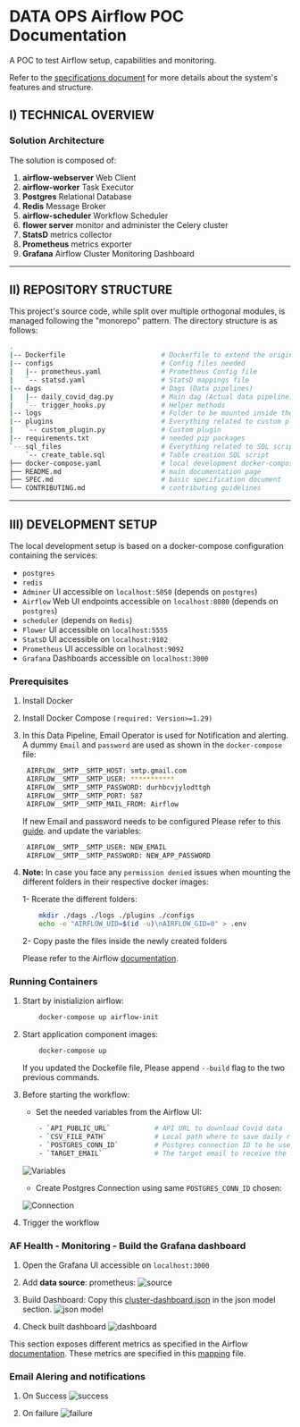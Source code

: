 #  DATA OPS Airflow POC Documentation

A POC to test Airflow setup, capabilities and monitoring.

Refer to the [specifications document](SPEC.md) for more details about the system's features and structure.

## I) TECHNICAL OVERVIEW

### Solution Architecture

The solution is composed of:

1. **airflow-webserver** Web Client 
2. **airflow-worker** Task Executor
3. **Postgres** Relational Database
5. **Redis** Message Broker
6. **airflow-scheduler** Workflow Scheduler 
7. **flower server** monitor and administer the Celery cluster
8. **StatsD** metrics collector
9. **Prometheus** metrics exporter
10. **Grafana** Airflow Cluster Monitoring Dashboard

---

## II) REPOSITORY STRUCTURE

This project's source code, while split over multiple orthogonal modules, is managed following the "monorepo" pattern. The directory structure is as follows:

```bash
.
|-- Dockerfile                        # Dockerfile to extend the original Airflow image 
|-- configs                           # Config files needed 
|   |-- prometheus.yaml               # Prometheus Config file
|   `-- statsd.yaml                   # StatsD mappings file
|-- dags                              # Dags (Data pipelines)
|   |-- daily_covid_dag.py            # Main dag (Actual data pipeline)
|   `-- trigger_hooks.py              # Helper methods
|-- logs                              # Folder to be mounted inside the image to persist logs
|-- plugins                           # Everything related to custom plugins (sensors, hooks, operators)
|   `-- custom_plugin.py              # Custom plugin 
|-- requirements.txt                  # needed pip packages
`-- sql_files                         # Everything related to SQL scripts to be used with `PostgresOperator`
    `-- create_table.sql              # Table creation SQL script
├── docker-compose.yaml               # local development docker-compose services (Celery Executor)
├── README.md                         # main documentation page
├── SPEC.md                           # basic specification document
└── CONTRIBUTING.md                   # contributing guidelines
```

---

## III) DEVELOPMENT SETUP

The local development setup is based on a docker-compose configuration containing the services:

- `postgres`
- `redis`
- `Adminer` UI accessible on `localhost:5050` (depends on `postgres`)
- `Airflow` Web UI endpoints accessible on `localhost:8080` (depends on `postgres`)
- `scheduler` (depends on `Redis`)
- `Flower` UI accessible on `localhost:5555`
- `StatsD` UI accessible on `localhost:9102`
- `Prometheus` UI accessible on `localhost:9092`
- `Grafana` Dashboards accessible on `localhost:3000`

### Prerequisites
1. Install Docker
2. Install Docker Compose `(required: Version>=1.29)`
3. In this Data Pipeline, Email Operator is used for Notification and alerting. A dummy `Email` and `password` are used as shown in the `docker-compose` file: 

   ```bash
    AIRFLOW__SMTP__SMTP_HOST: smtp.gmail.com
    AIRFLOW__SMTP__SMTP_USER: ***********
    AIRFLOW__SMTP__SMTP_PASSWORD: durhbcvjylodttgh
    AIRFLOW__SMTP__SMTP_PORT: 587
    AIRFLOW__SMTP__SMTP_MAIL_FROM: Airflow
   ```

    If new Email and password needs to be configured Please refer to this [guide](https://support.google.com/mail/answer/185833?hl=en). and update the variables:

   ```bash
    AIRFLOW__SMTP__SMTP_USER: NEW_EMAIL
    AIRFLOW__SMTP__SMTP_PASSWORD: NEW_APP_PASSWORD
   ```

4. **Note:** In case you face any `permission denied` issues when mounting the different folders in their respective docker images: 

    1- Rcerate the different folders: 
    ```bash
        mkdir ./dags ./logs ./plugins ./configs
        echo -e "AIRFLOW_UID=$(id -u)\nAIRFLOW_GID=0" > .env
    ```
    2- Copy paste the files inside the newly created folders

    Please refer to the Airflow [documentation](https://airflow.apache.org/docs/apache-airflow/stable/start/docker.html#setting-the-right-airflow-user).

### Running Containers
 
1. Start by inistializion airflow:
    ```bash
        docker-compose up airflow-init
    ```
2. Start application component images:
    ```bash
        docker-compose up 
    ```
    If you updated the Dockefile file, Please append `--build` flag to the two previous commands.

3. Before starting the workflow: 
   - Set the needed variables from the Airflow UI: 
    ```bash
        - `API_PUBLIC_URL`           # API URL to download Covid data
        - `CSV_FILE_PATH`            # Local path where to save daily report 
        - `POSTGRES_CONN_ID`         # Postgres connection ID to be used with the postgres operator and hook
        - `TARGET_EMAIL`             # The target email to receive the notifications
    ```

    ![Variables](./public/List_Variable_Airflow.png)

    - Create Postgres Connection using same `POSTGRES_CONN_ID` chosen: 

    ![Connection](./public/Add_Connection_Airflow.png)

4. Trigger the workflow

### AF Health - Monitoring - Build the Grafana dashboard

1. Open the Grafana UI accessible on `localhost:3000`

2. Add **data source**: prometheus: 
![source](./public/data_source.png)
3. Build Dashboard: 
   Copy this [cluster-dashboard.json](https://github.com/databand-ai/airflow-dashboards/blob/main/grafana/cluster-dashboard.json) in the json model section.
![json model](./public/json_model.png)
4. Check built dashboard
![dashboard](./public/dashboard.png)

This section exposes different metrics as specified in the Airflow [documentation](https://airflow.apache.org/docs/apache-airflow/stable/logging-monitoring/metrics.html). These metrics are specified in this [mapping](configs/statsd.yaml) file. 

### Email Alering and notifications
1. On Success
![success](./public/success.png)

2. On failure
![failure](./public/failure.png)
